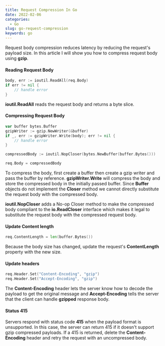 ```yaml
---
title: Request Compression In Go
date: 2022-02-06
categories:
  - Go
slug: go-request-compression
keywords: go
---
```

Request body compression reduces latency by reducing the request's payload size. In this article I will show you how to compress request body using **gzip**.

#### Reading Request Body

```go
body, err := ioutil.ReadAll(req.Body)
if err != nil {
    // handle error
}
```

**ioutil.ReadAll** reads the request body and returns a byte slice.

#### Compressing Request Body

```go
var buffer bytes.Buffer
gzipWriter := gzip.NewWriter(&buffer)
if _, err := gzipWriter.Write(body); err != nil {
    // handle error
}

compressedBody := ioutil.NopCloser(bytes.NewBuffer(buffer.Bytes()))

req.Body = compressedBody
```
To compress the body, first create a buffer then create a gzip writer and pass the buffer by reference. **gzipWriter.Write** will compress the body and store the compressed body in the initially passed buffer. Since **Buffer** objects do not implement the **Closer** method we cannot directly substitute the request body with the compressed body.  

**ioutil.NopCloser** adds a No-op Closer method to make the compressed body compliant to the **io.ReadCloser** interface which makes it legal to substitute the request body with the compressed request body.

#### Update Content length

```go
req.ContentLength = len(buffer.Bytes())
```
Because the body size has changed, update the request's **ContentLength** property with the new size.

#### Update headers

```go
req.Header.Set("Content-Encoding", "gzip")
req.Header.Set("Accept-Encoding", "gzip")
```

The **Content-Encoding** header lets the server know how to decode the payload to get the original message and **Accept-Encoding** tells the server that the client can handle **gzipped** response body.


#### Status 415

Servers respond with status code **415** when the payload format is unsupported. In this case, the server can return 415 if it doesn't support gzip compressed payloads. If a 415 is returned, delete the **Content-Encoding** header and retry the request with an uncompressed body.

